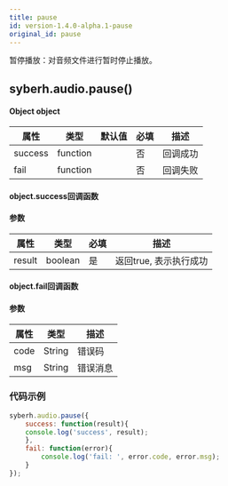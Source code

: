 ```yaml
---
title: pause
id: version-1.4.0-alpha.1-pause
original_id: pause
---
```



暂停播放：对音频文件进行暂时停止播放。


## syberh.audio.pause()
#### Object object
| 属性     | 类型   | 默认值  |  必填 | 描述                         |
| ---------- | ------- | -------- | ---------------- | ----------------------------------|
| success | function |        | 否       | 回调成功                    |
| fail   | function |        | 否       | 回调失败                    |

#### object.success回调函数
#### 参数
| 属性     | 类型    | 必填 | 描述                     |
| ---------- | ------- | -------- | ---------------------- |
| result | boolean  | 是     | 返回true, 表示执行成功  |

#### object.fail回调函数
#### 参数
| 属性 | 类型   | 描述     |
| ---- | ------ | -------- |
| code | String | 错误码   |
| msg  | String | 错误消息 |



### **代码示例**
``` javascript
syberh.audio.pause({
	success: function(result){
    console.log('success', result);    
	},
	fail: function(error){
		console.log('fail: ', error.code, error.msg);
	}
});
```
